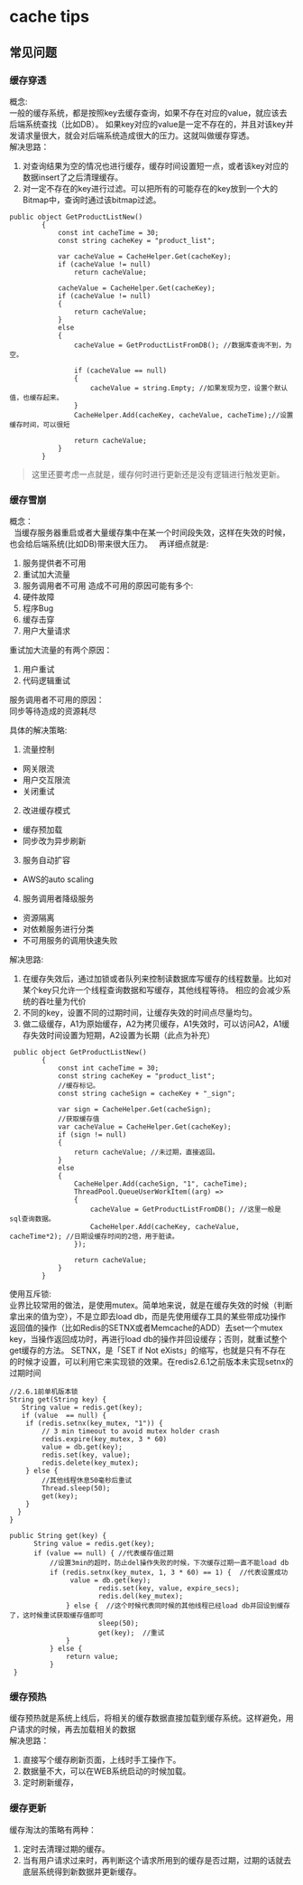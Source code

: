 # cache tips

## 常见问题

### 缓存穿透
概念:   
一般的缓存系统，都是按照key去缓存查询，如果不存在对应的value，就应该去后端系统查找（比如DB）。
如果key对应的value是一定不存在的，并且对该key并发请求量很大，就会对后端系统造成很大的压力。这就叫做缓存穿透。    
解决思路：
1. 对查询结果为空的情况也进行缓存，缓存时间设置短一点，或者该key对应的数据insert了之后清理缓存。
2. 对一定不存在的key进行过滤。可以把所有的可能存在的key放到一个大的Bitmap中，查询时通过该bitmap过滤。

```
public object GetProductListNew()
        {
            const int cacheTime = 30;
            const string cacheKey = "product_list";

            var cacheValue = CacheHelper.Get(cacheKey);
            if (cacheValue != null)
                return cacheValue;
                
            cacheValue = CacheHelper.Get(cacheKey);
            if (cacheValue != null)
            {
                return cacheValue;
            }
            else
            {
                cacheValue = GetProductListFromDB(); //数据库查询不到，为空。
                
                if (cacheValue == null)
                {
                    cacheValue = string.Empty; //如果发现为空，设置个默认值，也缓存起来。                
                }
                CacheHelper.Add(cacheKey, cacheValue, cacheTime);//设置缓存时间，可以很短
                
                return cacheValue;
            }
        }  

```
> 这里还要考虑一点就是，缓存何时进行更新还是没有逻辑进行触发更新。

### 缓存雪崩
概念：  
    当缓存服务器重启或者大量缓存集中在某一个时间段失效，这样在失效的时候，也会给后端系统(比如DB)带来很大压力。   
再详细点就是:   
1. 服务提供者不可用
2. 重试加大流量
3. 服务调用者不可用
造成不可用的原因可能有多个:  
1. 硬件故障
2. 程序Bug
3. 缓存击穿
4. 用户大量请求

重试加大流量的有两个原因：  
1. 用户重试
2. 代码逻辑重试

服务调用者不可用的原因：   
同步等待造成的资源耗尽

具体的解决策略:  
1. 流量控制
* 网关限流
* 用户交互限流
* 关闭重试
2. 改进缓存模式
* 缓存预加载
* 同步改为异步刷新
3. 服务自动扩容
* AWS的auto scaling
4. 服务调用者降级服务
* 资源隔离
* 对依赖服务进行分类
* 不可用服务的调用快速失败

解决思路:
1. 在缓存失效后，通过加锁或者队列来控制读数据库写缓存的线程数量。比如对某个key只允许一个线程查询数据和写缓存，其他线程等待。
   相应的会减少系统的吞吐量为代价
2. 不同的key，设置不同的过期时间，让缓存失效的时间点尽量均匀。
3. 做二级缓存，A1为原始缓存，A2为拷贝缓存，A1失效时，可以访问A2，A1缓存失效时间设置为短期，A2设置为长期（此点为补充）

```
 public object GetProductListNew()
        {
            const int cacheTime = 30;
            const string cacheKey = "product_list";
            //缓存标记。
            const string cacheSign = cacheKey + "_sign";
            
            var sign = CacheHelper.Get(cacheSign);
            //获取缓存值
            var cacheValue = CacheHelper.Get(cacheKey);
            if (sign != null)
            {
                return cacheValue; //未过期，直接返回。
            }
            else
            {
                CacheHelper.Add(cacheSign, "1", cacheTime);
                ThreadPool.QueueUserWorkItem((arg) =>
                {
                    cacheValue = GetProductListFromDB(); //这里一般是 sql查询数据。
                    CacheHelper.Add(cacheKey, cacheValue, cacheTime*2); //日期设缓存时间的2倍，用于脏读。                
                });
                
                return cacheValue;
            }
        } 
```
使用互斥锁:   
业界比较常用的做法，是使用mutex。简单地来说，就是在缓存失效的时候（判断拿出来的值为空），不是立即去load db，而是先使用缓存工具的某些带成功操作返回值的操作（比如Redis的SETNX或者Memcache的ADD）去set一个mutex key，当操作返回成功时，再进行load db的操作并回设缓存；否则，就重试整个get缓存的方法。
SETNX，是「SET if Not eXists」的缩写，也就是只有不存在的时候才设置，可以利用它来实现锁的效果。在redis2.6.1之前版本未实现setnx的过期时间
```
//2.6.1前单机版本锁  
String get(String key) {    
   String value = redis.get(key);    
   if (value  == null) {    
    if (redis.setnx(key_mutex, "1")) {    
        // 3 min timeout to avoid mutex holder crash    
        redis.expire(key_mutex, 3 * 60)    
        value = db.get(key);    
        redis.set(key, value);    
        redis.delete(key_mutex);    
    } else {    
        //其他线程休息50毫秒后重试    
        Thread.sleep(50);    
        get(key);    
    }    
  }    
}  

public String get(key) {  
      String value = redis.get(key);  
      if (value == null) { //代表缓存值过期  
          //设置3min的超时，防止del操作失败的时候，下次缓存过期一直不能load db  
          if (redis.setnx(key_mutex, 1, 3 * 60) == 1) {  //代表设置成功  
               value = db.get(key);  
                      redis.set(key, value, expire_secs);  
                      redis.del(key_mutex);  
              } else {  //这个时候代表同时候的其他线程已经load db并回设到缓存了，这时候重试获取缓存值即可  
                      sleep(50);  
                      get(key);  //重试  
              }  
          } else {  
              return value;        
          }  
 }  

```

### 缓存预热
缓存预热就是系统上线后，将相关的缓存数据直接加载到缓存系统。这样避免，用户请求的时候，再去加载相关的数据   
解决思路：  
1. 直接写个缓存刷新页面，上线时手工操作下。 
2. 数据量不大，可以在WEB系统启动的时候加载。
3. 定时刷新缓存，

### 缓存更新
缓存淘汰的策略有两种：   
1. 定时去清理过期的缓存。
2. 当有用户请求过来时，再判断这个请求所用到的缓存是否过期，过期的话就去底层系统得到新数据并更新缓存。
